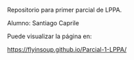 Repositorio para primer parcial de LPPA.

Alumno: Santiago Caprile

Puede visualizar la página en:

https://flyinsoup.github.io/Parcial-1-LPPA/